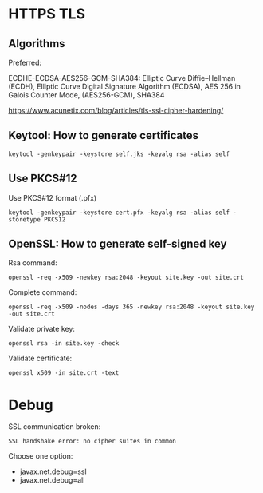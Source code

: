 HTTPS TLS
==========

## Algorithms

Preferred:

ECDHE-ECDSA-AES256-GCM-SHA384: Elliptic Curve Diffie–Hellman (ECDH), Elliptic Curve Digital Signature Algorithm (ECDSA), AES 256 in Galois Counter Mode, (AES256-GCM), SHA384

https://www.acunetix.com/blog/articles/tls-ssl-cipher-hardening/

## Keytool: How to generate certificates

    keytool -genkeypair -keystore self.jks -keyalg rsa -alias self

## Use PKCS#12

Use PKCS#12 format (.pfx)

    keytool -genkeypair -keystore cert.pfx -keyalg rsa -alias self -storetype PKCS12


## OpenSSL: How to generate self-signed key

Rsa command:

    openssl -req -x509 -newkey rsa:2048 -keyout site.key -out site.crt

Complete command:

    openssl -req -x509 -nodes -days 365 -newkey rsa:2048 -keyout site.key -out site.crt

Validate private key:

    openssl rsa -in site.key -check

Validate certificate:

    openssl x509 -in site.crt -text


Debug
=======

SSL communication broken:

    SSL handshake error: no cipher suites in common

Choose one option:

- javax.net.debug=ssl
- javax.net.debug=all

